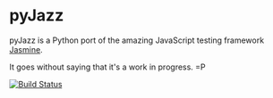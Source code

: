# pyJazz #

pyJazz is a Python port of the amazing JavaScript testing framework [Jasmine](https://jasmine.github.io/).

It goes without saying that it's a work in progress. =P

[![Build Status](https://travis-ci.org/wesalvaro/pyJazz.png?branch=master)](https://travis-ci.org/wesalvaro/pyJazz)
